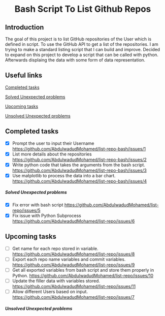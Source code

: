 <h1 align="center">Bash Script To List Github Repos</h1>

## Introduction


The goal of this project is to list GitHub repositories of the User which is defined in script. To use the GitHub API to get a list of the repositories. I am trying to make a standard listing script that I can build and improve. Decided to expand on this project to develop a script that can be called with python. Afterwards displaing the data with some form of data representation.


## Useful links

[Completed tasks](-Completed-tasks)

[Solved Unexpected problems](-Solved-Unexpected-problems)

[Upcoming tasks](-Upcoming-tasks)

[Unsolved Unexpected problems](-Unsolved-Unexpected-problems)


## Completed tasks

- [x] Prompt the user to input their Username https://github.com/AbdulwadudMohamed/list-repo-bash/issues/1
- [x] List more details about the repositories https://github.com/AbdulwadudMohamed/list-repo-bash/issues/2
- [x] Write python code that takes the arguments from the bash script. https://github.com/AbdulwadudMohamed/list-repo-bash/issues/3
- [x] Use matplotlib to process the data into a bar chart. https://github.com/AbdulwadudMohamed/list-repo-bash/issues/4

##### Solved Unexpected problems

- [x] Fix error with bash script https://github.com/AbdulwadudMohamed/list-repo/issues/5
- [x] Fix issue with Python Subprocess https://github.com/AbdulwadudMohamed/list-repo/issues/6

## Upcoming tasks

- [ ] Get name for each repo stored in variable. https://github.com/AbdulwadudMohamed/list-repo/issues/8
- [ ] Export each repo name variables and commit variables. https://github.com/AbdulwadudMohamed/list-repo/issues/9
- [ ] Get all exported variables from bash script and store them properly in Python. https://github.com/AbdulwadudMohamed/list-repo/issues/10 
- [ ] Update the filler data with variables stored. https://github.com/AbdulwadudMohamed/list-repo/issues/11
- [ ] Allow different Users based on input. https://github.com/AbdulwadudMohamed/list-repo/issues/7

##### Unsolved Unexpected problems
